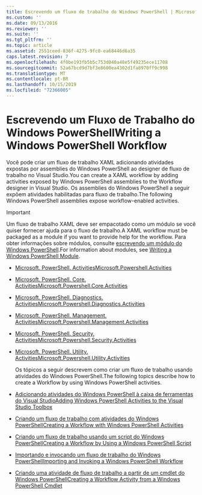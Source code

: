 ```yaml
---
title: Escrevendo um fluxo de trabalho do Windows PowerShell | Microsoft Docs
ms.custom: ''
ms.date: 09/13/2016
ms.reviewer: ''
ms.suite: ''
ms.tgt_pltfrm: ''
ms.topic: article
ms.assetid: 2551ceed-836f-4275-9fc0-ea68446d6a35
caps.latest.revision: 7
ms.openlocfilehash: 4f0be193fb5b5c753d040a48e5f49235ece11708
ms.sourcegitcommit: 52a67bcd9d7bf3e8600ea4302d1fa8970ff9c998
ms.translationtype: MT
ms.contentlocale: pt-BR
ms.lasthandoff: 10/15/2019
ms.locfileid: "72366005"
---
```

# <a name="writing-a-windows-powershell-workflow"></a><span data-ttu-id="0b9f1-102">Escrevendo um Fluxo de Trabalho do Windows PowerShell</span><span class="sxs-lookup"><span data-stu-id="0b9f1-102">Writing a Windows PowerShell Workflow</span></span>

<span data-ttu-id="0b9f1-103">Você pode criar um fluxo de trabalho XAML adicionando atividades expostas por assemblies do Windows PowerShell ao designer de fluxo de trabalho no Visual Studio.</span><span class="sxs-lookup"><span data-stu-id="0b9f1-103">You can create a XAML workflow by adding activities exposed by Windows PowerShell assemblies to the Workflow designer in Visual Studio.</span></span> <span data-ttu-id="0b9f1-104">Os assemblies do Windows PowerShell a seguir expõem atividades habilitadas para fluxo de trabalho.</span><span class="sxs-lookup"><span data-stu-id="0b9f1-104">The following Windows PowerShell assemblies expose workflow-enabled activities.</span></span>

> [!IMPORTANT]
> <span data-ttu-id="0b9f1-105">Um fluxo de trabalho XAML deve ser empacotado como um módulo se você quiser fornecer ajuda para o fluxo de trabalho.</span><span class="sxs-lookup"><span data-stu-id="0b9f1-105">A XAML workflow must be packaged as a module if you want to provide help for the workflow.</span></span> <span data-ttu-id="0b9f1-106">Para obter informações sobre módulos, consulte [escrevendo um módulo do Windows PowerShell](../module/writing-a-windows-powershell-module.md).</span><span class="sxs-lookup"><span data-stu-id="0b9f1-106">For information about modules, see [Writing a Windows PowerShell Module](../module/writing-a-windows-powershell-module.md).</span></span>

- [<span data-ttu-id="0b9f1-107">Microsoft. PowerShell. Activities</span><span class="sxs-lookup"><span data-stu-id="0b9f1-107">Microsoft.Powershell.Activities</span></span>](/dotnet/api/Microsoft.PowerShell.Activities)

- [<span data-ttu-id="0b9f1-108">Microsoft. PowerShell. Core. Activities</span><span class="sxs-lookup"><span data-stu-id="0b9f1-108">Microsoft.Powershell.Core.Activities</span></span>](/dotnet/api/Microsoft.PowerShell.Core.Activities)

- [<span data-ttu-id="0b9f1-109">Microsoft. PowerShell. Diagnostics. Activities</span><span class="sxs-lookup"><span data-stu-id="0b9f1-109">Microsoft.Powershell.Diagnostics.Activities</span></span>](/dotnet/api/Microsoft.PowerShell.Diagnostics.Activities)

- [<span data-ttu-id="0b9f1-110">Microsoft. PowerShell. Management. Activities</span><span class="sxs-lookup"><span data-stu-id="0b9f1-110">Microsoft.Powershell.Management.Activities</span></span>](/dotnet/api/Microsoft.PowerShell.Management.Activities)

- [<span data-ttu-id="0b9f1-111">Microsoft. PowerShell. Security. Activities</span><span class="sxs-lookup"><span data-stu-id="0b9f1-111">Microsoft.Powershell.Security.Activities</span></span>](/dotnet/api/Microsoft.PowerShell.Security.Activities)

- [<span data-ttu-id="0b9f1-112">Microsoft. PowerShell. Utility. Activities</span><span class="sxs-lookup"><span data-stu-id="0b9f1-112">Microsoft.Powershell.Utility.Activities</span></span>](/dotnet/api/Microsoft.PowerShell.Utility.Activities)

  <span data-ttu-id="0b9f1-113">Os tópicos a seguir descrevem como criar um fluxo de trabalho usando atividades do Windows PowerShell.</span><span class="sxs-lookup"><span data-stu-id="0b9f1-113">The following topics describe how to create a Workflow by using Windows PowerShell activities.</span></span>

- [<span data-ttu-id="0b9f1-114">Adicionando atividades do Windows PowerShell à caixa de ferramentas do Visual Studio</span><span class="sxs-lookup"><span data-stu-id="0b9f1-114">Adding Windows PowerShell Activities to the Visual Studio Toolbox</span></span>](./adding-windows-powershell-activities-to-the-visual-studio-toolbox.md)

- [<span data-ttu-id="0b9f1-115">Criando um fluxo de trabalho com atividades do Windows PowerShell</span><span class="sxs-lookup"><span data-stu-id="0b9f1-115">Creating a Workflow with Windows PowerShell Activities</span></span>](./creating-a-workflow-with-windows-powershell-activities.md)

- [<span data-ttu-id="0b9f1-116">Criando um fluxo de trabalho usando um script do Windows PowerShell</span><span class="sxs-lookup"><span data-stu-id="0b9f1-116">Creating a Workflow by Using a Windows PowerShell Script</span></span>](./creating-a-workflow-by-using-a-windows-powershell-script.md)

- [<span data-ttu-id="0b9f1-117">Importando e invocando um fluxo de trabalho do Windows PowerShell</span><span class="sxs-lookup"><span data-stu-id="0b9f1-117">Importing and Invoking a Windows PowerShell Workflow</span></span>](./importing-and-invoking-a-windows-powershell-workflow.md)

- [<span data-ttu-id="0b9f1-118">Criando uma atividade de fluxo de trabalho a partir de um cmdlet do Windows PowerShell</span><span class="sxs-lookup"><span data-stu-id="0b9f1-118">Creating a Workflow Activity from a Windows PowerShell Cmdlet</span></span>](./creating-a-workflow-activity-from-a-windows-powershell-cmdlet.md)